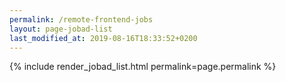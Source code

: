 ```yaml
---
permalink: /remote-frontend-jobs
layout: page-jobad-list
last_modified_at: 2019-08-16T18:33:52+0200
---
```

{% include render_jobad_list.html permalink=page.permalink %}
